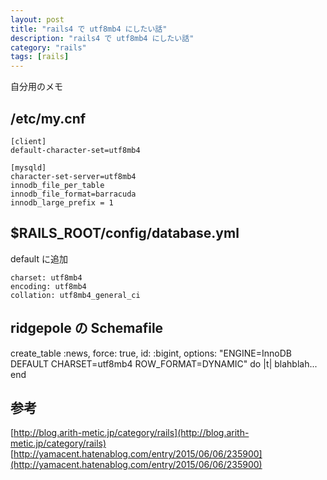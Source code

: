```yaml
---
layout: post
title: "rails4 で utf8mb4 にしたい話"
description: "rails4 で utf8mb4 にしたい話"
category: "rails"
tags: [rails]
---
```


自分用のメモ

## /etc/my.cnf

```
[client]
default-character-set=utf8mb4

[mysqld]
character-set-server=utf8mb4
innodb_file_per_table
innodb_file_format=barracuda
innodb_large_prefix = 1
```

## $RAILS_ROOT/config/database.yml
default に追加

```
charset: utf8mb4
encoding: utf8mb4
collation: utf8mb4_general_ci
```

## ridgepole の Schemafile
create_table :news, force: true, id: :bigint, options: "ENGINE=InnoDB DEFAULT CHARSET=utf8mb4 ROW_FORMAT=DYNAMIC" do |t|
    blahblah...
end

## 参考
[http://blog.arith-metic.jp/category/rails](http://blog.arith-metic.jp/category/rails)
[http://yamacent.hatenablog.com/entry/2015/06/06/235900](http://yamacent.hatenablog.com/entry/2015/06/06/235900)
